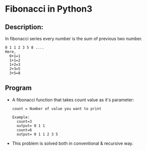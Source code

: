 # Fibonacci in Python3 #

## Description: ##

In fibonacci series every number is the sum of previous two number.

  ``` 
  0 1 1 2 3 5 8 ....
  Here,
    0+1=1
    1+1=2
    1+2=3
    2+3=5
    3+5=8
  ```
## Program ##

* A fibonacci function that takes count value as it's parameter:

  ``` count = Number of value you want to print ```
  
  ``` 
  Example:
    count=3
    output= 0 1 1
    count=6
    output= 0 1 1 2 3 5
  ```
 * This problem is solved both in conventional & recursive way.
